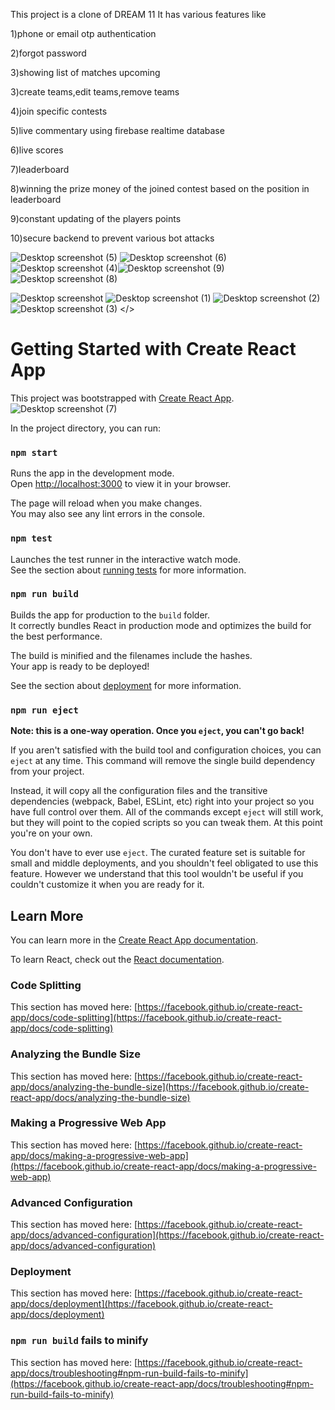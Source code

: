 This project is a clone of DREAM 11 It has various features like
<p>1)phone or email otp authentication</p>
<p>2)forgot password</p>
<p>3)showing list of matches upcoming</p>
<p>3)create teams,edit teams,remove teams</p>
<p>4)join specific contests</p>
<p>5)live commentary using firebase realtime database</p>
<p>6)live scores</p>
<p>7)leaderboard</p>
<p>8)winning the prize money of the joined contest based on the position in leaderboard</p>
<p>9)constant updating of the players points</p>
<p>10)secure backend to prevent various bot attacks</p>

![Desktop screenshot (5)](https://github.com/rajeshmn47/dream-11-app/assets/24763499/e9a8d420-1e4c-4812-b35e-b210f2880994)
![Desktop screenshot (6)](https://github.com/rajeshmn47/dream-11-app/assets/24763499/7ce35a7b-1223-4caa-ab9d-245d4582b2a5)
![Desktop screenshot (4)](https://github.com/rajeshmn47/dream-11-app/assets/24763499/83e8cce9-15d1-4690-aa83-dab35686888f)![Desktop screenshot (9)](https://github.com/rajeshmn47/dream-11-app/assets/24763499/6c86e411-e92d-49cd-a2da-7178d24fb8b1)
![Desktop screenshot (8)](https://github.com/rajeshmn47/dream-11-app/assets/24763499/b2484e65-8fb8-418c-b9db-cec284a383fb)

![Desktop screenshot](https://github.com/rajeshmn47/dream-11-app/assets/24763499/1c2a2ccd-0cf4-4e29-9613-236990d14ddc)
![Desktop screenshot (1)](https://github.com/rajeshmn47/dream-11-app/assets/24763499/75e9c36b-2f5e-4a7e-a5bf-5bf96c6fa9ab)
![Desktop screenshot (2)](https://github.com/rajeshmn47/dream-11-app/assets/24763499/c9c4245e-18b4-427f-bab4-b443971eb7b0)
![Desktop screenshot (3)](https://github.com/rajeshmn47/dream-11-app/assets/24763499/f49c5a07-41b8-486e-bd78-4daefccf2850)
</>

# Getting Started with Create React App

This project was bootstrapped with [Create React App](https://github.com/facebook/create-react-app).
![Desktop screenshot (7)](https://github.com/rajeshmn47/dream-11-app/assets/24763499/d03fde0b-c16f-4687-966a-51f758b66d72)

In the project directory, you can run:

### `npm start`

Runs the app in the development mode.\
Open [http://localhost:3000](http://localhost:3000) to view it in your browser.

The page will reload when you make changes.\
You may also see any lint errors in the console.

### `npm test`

Launches the test runner in the interactive watch mode.\
See the section about [running tests](https://facebook.github.io/create-react-app/docs/running-tests) for more information.

### `npm run build`

Builds the app for production to the `build` folder.\
It correctly bundles React in production mode and optimizes the build for the best performance.

The build is minified and the filenames include the hashes.\
Your app is ready to be deployed!

See the section about [deployment](https://facebook.github.io/create-react-app/docs/deployment) for more information.

### `npm run eject`

**Note: this is a one-way operation. Once you `eject`, you can't go back!**

If you aren't satisfied with the build tool and configuration choices, you can `eject` at any time. This command will remove the single build dependency from your project.

Instead, it will copy all the configuration files and the transitive dependencies (webpack, Babel, ESLint, etc) right into your project so you have full control over them. All of the commands except `eject` will still work, but they will point to the copied scripts so you can tweak them. At this point you're on your own.

You don't have to ever use `eject`. The curated feature set is suitable for small and middle deployments, and you shouldn't feel obligated to use this feature. However we understand that this tool wouldn't be useful if you couldn't customize it when you are ready for it.

## Learn More

You can learn more in the [Create React App documentation](https://facebook.github.io/create-react-app/docs/getting-started).

To learn React, check out the [React documentation](https://reactjs.org/).

### Code Splitting

This section has moved here: [https://facebook.github.io/create-react-app/docs/code-splitting](https://facebook.github.io/create-react-app/docs/code-splitting)

### Analyzing the Bundle Size

This section has moved here: [https://facebook.github.io/create-react-app/docs/analyzing-the-bundle-size](https://facebook.github.io/create-react-app/docs/analyzing-the-bundle-size)

### Making a Progressive Web App

This section has moved here: [https://facebook.github.io/create-react-app/docs/making-a-progressive-web-app](https://facebook.github.io/create-react-app/docs/making-a-progressive-web-app)

### Advanced Configuration

This section has moved here: [https://facebook.github.io/create-react-app/docs/advanced-configuration](https://facebook.github.io/create-react-app/docs/advanced-configuration)

### Deployment

This section has moved here: [https://facebook.github.io/create-react-app/docs/deployment](https://facebook.github.io/create-react-app/docs/deployment)

### `npm run build` fails to minify

This section has moved here: [https://facebook.github.io/create-react-app/docs/troubleshooting#npm-run-build-fails-to-minify](https://facebook.github.io/create-react-app/docs/troubleshooting#npm-run-build-fails-to-minify)
